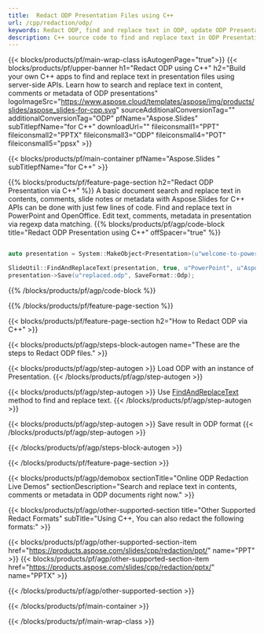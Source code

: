 ```yaml
---
title:  Redact ODP Presentation Files using C++
url: /cpp/redaction/odp/
keywords: Redact ODP, find and replace text in ODP, update ODP Presentation
description: C++ source code to find and replace text in ODP Presentation.
---
```


{{< blocks/products/pf/main-wrap-class isAutogenPage="true">}}
{{< blocks/products/pf/upper-banner h1="Redact ODP using C++" h2="Build your own C++ apps to find and replace text in presentation files using server-side APIs. Learn how to search and replace text in content, comments or metadata of ODP presentations" logoImageSrc="https://www.aspose.cloud/templates/aspose/img/products/slides/aspose_slides-for-cpp.svg" sourceAdditionalConversionTag="" additionalConversionTag="ODP" pfName="Aspose.Slides" subTitlepfName="for C++" downloadUrl="" fileiconsmall1="PPT" fileiconsmall2="PPTX" fileiconsmall3="ODP" fileiconsmall4="POT" fileiconsmall5="ppsx" >}}

{{< blocks/products/pf/main-container pfName="Aspose.Slides " subTitlepfName="for C++" >}}

{{% blocks/products/pf/feature-page-section  h2="Redact ODP Presentation via C++" %}}
A basic document search and replace text in contents, comments, slide notes or metadata with Aspose.Slides for C++ APIs can be done with just few lines of code. Find and replace text in PowerPoint and OpenOffice. Edit text, comments, metadata in presentation via regexp data matching.
{{% blocks/products/pf/agp/code-block title="Redact ODP Presentation using C++" offSpacer="true" %}}

```cpp

auto presentation = System::MakeObject<Presentation>(u"welcome-to-powerpoint.odp");

SlideUtil::FindAndReplaceText(presentation, true, u"PowerPoint", u"Aspose.Slides", nullptr);
presentation->Save(u"replaced.odp", SaveFormat::Odp);	
```

{{% /blocks/products/pf/agp/code-block %}}

{{% /blocks/products/pf/feature-page-section %}}

{{< blocks/products/pf/feature-page-section  h2="How to Redact ODP via C++" >}}

{{< blocks/products/pf/agp/steps-block-autogen name="These are the steps to Redact ODP files." >}}

{{< blocks/products/pf/agp/step-autogen >}}
Load ODP with an instance of Presentation.
{{< /blocks/products/pf/agp/step-autogen >}}

{{< blocks/products/pf/agp/step-autogen >}}
Use [FindAndReplaceText](https://reference.aspose.com/slides/cpp/aspose.slides.util/slideutil/findandreplacetext/) method to find and replace text.
{{< /blocks/products/pf/agp/step-autogen >}}

{{< blocks/products/pf/agp/step-autogen >}}
Save result in ODP format
{{< /blocks/products/pf/agp/step-autogen >}}

{{< /blocks/products/pf/agp/steps-block-autogen >}}

{{< /blocks/products/pf/feature-page-section >}}

{{< blocks/products/pf/agp/demobox sectionTitle="Online ODP Redaction Live Demos" sectionDescription="Search and replace text in contents, comments or metadata in ODP documents right now." >}}

{{< blocks/products/pf/agp/other-supported-section title="Other Supported Redact Formats" subTitle="Using C++, You can also redact the following formats:" >}}

{{< blocks/products/pf/agp/other-supported-section-item href="https://products.aspose.com/slides/cpp/redaction/ppt/" name="PPT" >}}
{{< blocks/products/pf/agp/other-supported-section-item href="https://products.aspose.com/slides/cpp/redaction/pptx/" name="PPTX" >}}


{{< /blocks/products/pf/agp/other-supported-section >}}

{{< /blocks/products/pf/main-container >}}
    
{{< /blocks/products/pf/main-wrap-class >}}